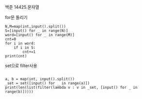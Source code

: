 백준 14425.문자열

for문 돌리기

```
N,M=map(int,input().split())
S=[input() for _ in range(N)]
word=[input() for _ in range(M)]
cnt=0
for i in word:
    if i in S:
        cnt+=1
print(cnt)
```

set으로 filter사용

```

a, b = map(int, input().split())
_set = set([input() for _ in range(a)])
print(len(list(filter(lambda v : v in _set, [input() for _ in range(b)]))))
```
